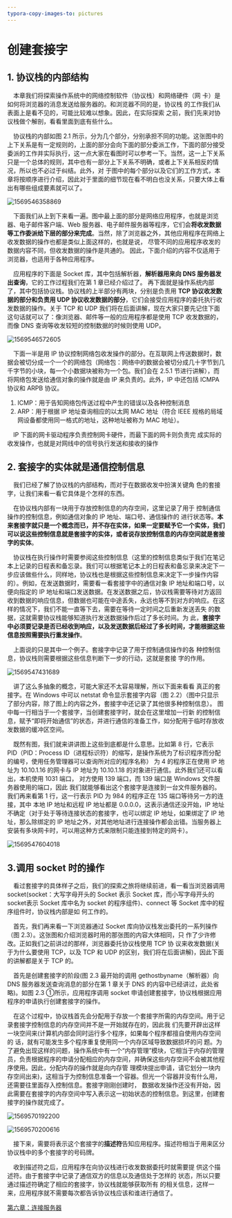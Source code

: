 ```yaml
---
typora-copy-images-to: pictures
---
```


# 创建套接字

## 1. 协议栈的内部结构

&emsp;本章我们将探索操作系统中的网络控制软件（协议栈）和网络硬件（网 卡）是如何将浏览器的消息发送给服务器的。和浏览器不同的是，协议栈 的工作我们从表面上是看不见的，可能比较难以想象。因此，在实际探索 之前，我们先来对协议栈做个解剖，看看里面到底有些什么。 

&emsp;协议栈的内部如图 2.1 所示，分为几个部分，分别承担不同的功能。这张图中的上下关系是有一定规则的，上面的部分会向下面的部分委派工作，下面的部分接受委派的工作并实际执行，这一点大家在看图时可以参考一下。当然，这一上下关系只是一个总体的规则，其中也有一部分上下关系不明确，或者上下关系相反的情况，所以也不必过于纠结。此外，对 于图中的每个部分以及它们的工作方式，本章将按顺序进行介绍，因此对于里面的细节现在看不明白也没关系，只要大体上看出有哪些组成要素就可以了。

![1569546358869](pictures/1569546358869.png)

&emsp;下面我们从上到下来看一遍。图中最上面的部分是网络应用程序，也就是浏览器、电子邮件客户端、Web 服务器、电子邮件服务器等程序，它们会**将收发数据等工作委派给下层的部分来完成**。当然，除了浏览器之外，其他应用程序在网络上收发数据的操作也都是类似上面这样的，也就是说， 尽管不同的应用程序收发的数据内容不同，但收发数据的操作是共通的。 因此，下面介绍的内容不仅适用于浏览器，也适用于各种应用程序。

&emsp;应用程序的下面是 Socket 库，其中包括解析器，**解析器用来向 DNS 服务器发出查询**，它的工作过程我们在第 1 章已经介绍过了。 再下面就是操作系统内部了，其中包括协议栈。协议栈的上半部分有两块，分别是负责用 **TCP 协议收发数据的部分和负责用 UDP 协议收发数据的部分**，它们会接受应用程序的委托执行收发数据的操作。关于 TCP 和 UDP 我们将在后面讲解，现在大家只要先记住下面这句话就可以了：像浏览器、邮件等一般的应用程序都是使用 TCP 收发数据的，而像 DNS 查询等收发较短的控制数据的时候则使用 UDP。

![1569546572605](pictures/1569546572605.png)

&emsp;下面一半是用 IP 协议控制网络包收发操作的部分。在互联网上传送数据时，数据会被切分成一个一个的网络包（网络包：网络中的数据会被切分成几十字节到几千字节的小块，每一个小数据块被称为一个包。我们会在 2.5.1 节进行讲解），而将网络包发送给通信对象的操作就是由 IP 来负责的。此外，IP 中还包括 ICMPA 协议和 ARPB 协议。 

1. ICMP：用于告知网络包传送过程中产生的错误以及各种控制消息
2. ARP：用于根据 IP 地址查询相应的以太网 MAC 地址（符合 IEEE 规格的局域网设备都使用同一格式的地址，这种地址被称为 MAC 地址）。

&emsp;IP 下面的网卡驱动程序负责控制网卡硬件，而最下面的网卡则负责完 成实际的收发操作，也就是对网线中的信号执行发送和接收的操作

## 2. 套接字的实体就是通信控制信息

&emsp;我们已经了解了协议栈的内部结构，而对于在数据收发中扮演关键角 色的套接字，让我们来看一看它具体是个怎样的东西。 

&emsp;在协议栈内部有一块用于存放控制信息的内存空间，这里记录了用于 控制通信操作的控制信息，例如通信对象的 IP 地址、端口号、通信操作的 进行状态等。**本来套接字就只是一个概念而已，并不存在实体，如果一定要赋予它一个实体，我们可以说这些控制信息就是套接字的实体，或者说存放控制信息的内存空间就是套接字的实体**。

&emsp;协议栈在执行操作时需要参阅这些控制信息（这里的控制信息类似于我们在笔记本上记录的日程表和备忘录。我们可以根据笔记本上的日程表和备忘录来决定下一步应该做些什么，同样地，协议栈也是根据这些控制信息来决定下一步操作内容的）。例如，在发送数据时，需要看一看套接字中的通信对象 IP 地址和端口号，以便向指定的 IP 地址和端口发送数据。在发送数据之后，协议栈需要等待对方返回收到数据的响应信息，但数据也可能在中途丢失，永远也等不到对方的响应。在这样的情况下，我们不能一直等下去，需要在等待一定时间之后重新发送丢失 的数据，这就需要协议栈能够知道执行发送数据操作后过了多长时间。为 此，**套接字中必须要记录是否已经收到响应，以及发送数据后经过了多长时间，才能根据这些信息按照需要执行重发操作**。 

&emsp;上面说的只是其中一个例子。套接字中记录了用于控制通信操作的各 种控制信息，协议栈则需要根据这些信息判断下一步的行动，这就是套接 字的作用。

![1569547431689](pictures/1569547431689.png)

&emsp;讲了这么多抽象的概念，可能大家还不太容易理解，所以下面来看看 真正的套接字。在 Windows 中可以 netstat 命令显示套接字内容（图 2.2）（图中只显示了部分内容，除了图上的内容之外，套接字中还记录了其他很多种控制信息）。 图中每一行相当于一个套接字，当创建套接字时，就会在这里增加一行新 的控制信息，赋予“即将开始通信”的状态，并进行通信的准备工作，如分配用于临时存放收发数据的缓冲区空间。 

&emsp;既然有图，我们就来讲讲图上这些到底都是什么意思。比如第 8 行，它表示 PID（PID：Process ID（进程标识符）的缩写，是操作系统为了标识程序而分配的编号，使用任务管理器可以查询所对应的程序名称） 为 4 的程序正在使用 IP 地址为 10.10.1.16 的网卡与 IP 地址为 10.10.1.18 的对象进行通信。此外我们还可以看出，本机使用 1031 端口， 对方使用 139 端口，而 139 端口是 Windows 文件服务器使用的端口，因此 我们就能够看出这个套接字是连接到一台文件服务器的。我们再来看第 1 行，这一行表示 PID 为 984 的程序正在 135 端口等待另一方的连接，其中 本地 IP 地址和远程 IP 地址都是 0.0.0.0，这表示通信还没开始，IP 地址不确定（对于处于等待连接状态的套接字，也可以绑定 IP 地址，如果绑定了 IP 地址，那么除绑定的 IP 地址之外，对其他地址进行连接操作都会出错。当服务器上安装有多块网卡时，可以用这种方式来限制只能连接到特定的网卡）。

![1569547604018](pictures/1569547604018.png)

## 3.调用 socket 时的操作

&emsp;看过套接字的具体样子之后，我们的探索之旅将继续前进，看一看当浏览器调用 socket(socket：大写字母开头的 Socket 表示 Socket 库，而小写字母开头的 socket表示 Socket 库中名为 socket 的程序组件)、connect 等 Socket 库中的程序组件时，协议栈内部是如 何工作的。

&emsp;首先，我们再来看一下浏览器通过 Socket 库向协议栈发出委托的一系列操作（图 2.3）。这张图和介绍浏览器时用的那张图的内容大体相同，只 作了少许修改。正如我们之前讲过的那样，浏览器委托协议栈使用 TCP 协 议来收发数据(关于为什么要使用 TCP，以及 TCP 和 UDP 的区别，我们将在后面讲解)，因此下面的讲解都是关于 TCP 的。

&emsp;首先是创建套接字的阶段(图 2.3 最开始的调用 gethostbyname（解析器）向 DNS 服务器发送查询消息的部分在第 1 章关于 DNS 的内容中已经讲过，此处省略)。如图 2.3 ①所示，应用程序调用 socket 申请创建套接字，协议栈根据应用程序的申请执行创建套接字的操作。

&emsp;在这个过程中，协议栈首先会分配用于存放一个套接字所需的内存空间。用于记录套接字控制信息的内存空间并不是一开始就存在的，因此我 们先要开辟出这样一块空间来(计算机内部会同时运行多个程序，如果每个程序都擅自使用内存空间的 话，就有可能发生多个程序重复使用同一个内存区域导致数据损坏的问 题。为了避免出现这样的问题，操作系统中有一个“内存管理”模块，它相当于内存的管理员，负责根据程序的申请分配相应的内存空间，并确保这些内存空间不会被其他程序使用。因此，分配内存的操作就是向内存管 理模块提出申请，请它划分一块内存空间出来)，这相当于为控制信息准备一个容器。但光一个容器并没有什么用，还需要往里面存入控制信息。套接字刚刚创建时， 数据收发操作还没有开始，因此需要在套接字的内存空间中写入表示这一初始状态的控制信息。到这里，创建套接字的操作就完成了。

![1569570192200](pictures/1569570192200.png)

![1569570200616](pictures/1569570200616.png)

&emsp;接下来，需要将表示这个套接字的**描述符**告知应用程序。描述符相当于用来区分协议栈中的多个套接字的号码牌。

&emsp;收到描述符之后，应用程序在向协议栈进行收发数据委托时就需要提 供这个描述符。由于套接字中记录了通信双方的信息以及通信处于怎样的 状态，所以只要通过描述符确定了相应的套接字，协议栈就能够获取所有 的相关信息，这样一来，应用程序就不需要每次都告诉协议栈应该和谁进行通信了。



[第六章：连接服务器](https://github.com/Spongecaptain/Computer-Network-Notes/blob/master/%E7%AC%AC%E5%85%AD%E7%AB%A0%20%E8%BF%9E%E6%8E%A5%E6%9C%8D%E5%8A%A1%E5%99%A8.md)

